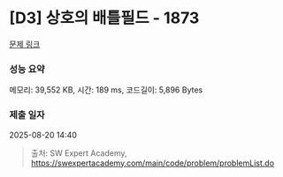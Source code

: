 # [D3] 상호의 배틀필드 - 1873 

[문제 링크](https://swexpertacademy.com/main/code/problem/problemDetail.do?contestProbId=AV5LyE7KD2ADFAXc) 

### 성능 요약

메모리: 39,552 KB, 시간: 189 ms, 코드길이: 5,896 Bytes

### 제출 일자

2025-08-20 14:40



> 출처: SW Expert Academy, https://swexpertacademy.com/main/code/problem/problemList.do